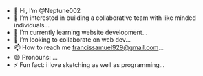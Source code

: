 - 👋 Hi, I’m @Neptune002
- 👀 I’m interested in building a collaborative team with like minded individuals...
- 🌱 I’m currently learning website development...
- 💞️ I’m looking to collaborate on web dev...
- 📫 How to reach me francissamuel929@gmail.com...
- 😄 Pronouns: ...
- ⚡ Fun fact: i love sketching as well as programming...

<!---
Neptune002/Neptune002 is a ✨ special ✨ repository because its `README.md` (this file) appears on your GitHub profile.
You can click the Preview link to take a look at your changes.
--->
